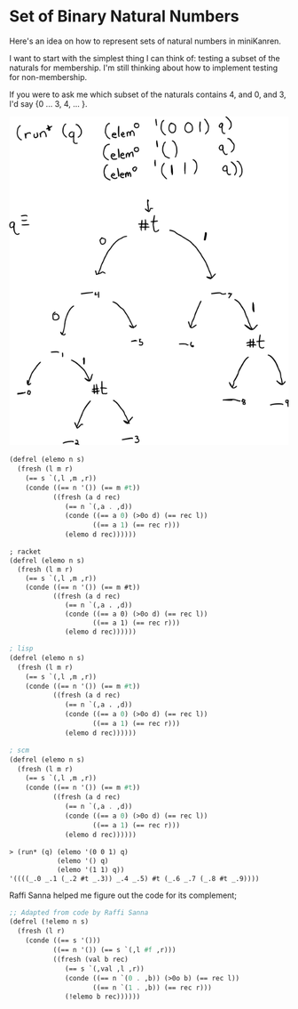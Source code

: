 # Set of Binary Natural Numbers

Here's an idea on how to represent sets of natural numbers in miniKanren.

I want to start with the simplest thing I can think of: testing a subset of the naturals for membership. I'm still thinking about how to implement testing for non-membership.

If you were to ask me which subset of the naturals contains 4, and 0, and 3, I'd say {0 ... 3, 4, ... }.

![Picture](img/relational-natset.png)

```scheme
(defrel (elemo n s)
  (fresh (l m r)
    (== s `(,l ,m ,r))
    (conde ((== n '()) (== m #t))
           ((fresh (a d rec)
              (== n `(,a . ,d))
              (conde ((== a 0) (>0o d) (== rec l))
                     ((== a 1) (== rec r)))
              (elemo d rec))))))
```

```racket
; racket
(defrel (elemo n s)
  (fresh (l m r)
    (== s `(,l ,m ,r))
    (conde ((== n '()) (== m #t))
           ((fresh (a d rec)
              (== n `(,a . ,d))
              (conde ((== a 0) (>0o d) (== rec l))
                     ((== a 1) (== rec r)))
              (elemo d rec))))))
```

```lisp
; lisp
(defrel (elemo n s)
  (fresh (l m r)
    (== s `(,l ,m ,r))
    (conde ((== n '()) (== m #t))
           ((fresh (a d rec)
              (== n `(,a . ,d))
              (conde ((== a 0) (>0o d) (== rec l))
                     ((== a 1) (== rec r)))
              (elemo d rec))))))
```

```scm
; scm
(defrel (elemo n s)
  (fresh (l m r)
    (== s `(,l ,m ,r))
    (conde ((== n '()) (== m #t))
           ((fresh (a d rec)
              (== n `(,a . ,d))
              (conde ((== a 0) (>0o d) (== rec l))
                     ((== a 1) (== rec r)))
              (elemo d rec))))))
```

```
> (run* (q) (elemo '(0 0 1) q)
            (elemo '() q)
            (elemo '(1 1) q))
'((((_.0 _.1 (_.2 #t _.3)) _.4 _.5) #t (_.6 _.7 (_.8 #t _.9))))
``` 

Raffi Sanna helped me figure out the code for its complement;

```scheme
;; Adapted from code by Raffi Sanna
(defrel (!elemo n s)
  (fresh (l r)
    (conde ((== s '()))
           ((== n '()) (== s `(,l #f ,r)))
           ((fresh (val b rec)
              (== s `(,val ,l ,r))
              (conde ((== n `(0 . ,b)) (>0o b) (== rec l))
                     ((== n `(1 . ,b)) (== rec r)))
              (!elemo b rec))))))
```
